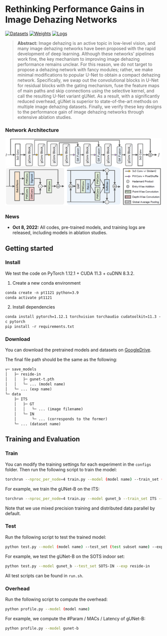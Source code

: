 # Rethinking Performance Gains in Image Dehazing Networks

[![Datasets](https://img.shields.io/badge/GoogleDrive-Datasets-red)](https://drive.google.com/drive/folders/1SwxS-t0zOsV6yrATEk54sGG5ntMyM6CH?usp=sharing) 
[![Weights](https://img.shields.io/badge/GoogleDrive-Weights-yellow)](https://drive.google.com/drive/folders/1JZZONxfTTxOi4szFVPTfWewo6mfs7afU?usp=sharing)
[![Logs](https://img.shields.io/badge/GoogleDrive-Logs-blue)](https://drive.google.com/drive/folders/1mAFXqGUbmvUT4plFoBlnxBb9nnCGvsh0?usp=sharing)

> **Abstract:** 
Image dehazing is an active topic in low-level vision, and many image dehazing networks have been proposed with the rapid development of deep learning.
Although these networks' pipelines work fine, the key mechanism to improving image dehazing performance remains unclear.
For this reason, we do not target to propose a dehazing network with fancy modules; rather, we make minimal modifications to popular U-Net to obtain a compact dehazing network.
Specifically, we swap out the convolutional blocks in U-Net for residual blocks with the gating mechanism, fuse the feature maps of main paths and skip connections using the selective kernel, and call the resulting U-Net variant gUNet.
As a result, with a significantly reduced overhead, gUNet is superior to state-of-the-art methods on multiple image dehazing datasets.
Finally, we verify these key designs to the performance gain of image dehazing networks through extensive ablation studies.

### Network Architecture

![Architecture](figs/arch.png)

### News

- **Oct 8, 2022:** All codes, pre-trained models, and training logs are released, including models in ablation studies.

## Getting started

### Install

We test the code on PyTorch 1.12.1 + CUDA 11.3 + cuDNN 8.3.2.

1. Create a new conda environment
```
conda create -n pt1121 python=3.9
conda activate pt1121
```

2. Install dependencies
```
conda install pytorch=1.12.1 torchvision torchaudio cudatoolkit=11.3 -c pytorch
pip install -r requirements.txt
```

### Download

You can download the pretrained models and datasets on [GoogleDrive](https://drive.google.com/drive/folders/1GeiMvMMn9BoH6x6YabRrimA1LIDakbWb?usp=sharing).

The final file path should be the same as the following:

```
┬─ save_models
│   ├─ reside-in
│   │   ├─ gunet-t.pth
│   │   └─ ... (model name)
│   └─ ... (exp name)
└─ data
    ├─ ITS
    │   ├─ GT
    │   │   └─ ... (image filename)
    │   └─ IN
    │       └─ ... (corresponds to the former)
    └─ ... (dataset name)
```

## Training and Evaluation

### Train

You can modify the training settings for each experiment in the `configs` folder.
Then run the following script to train the model:

```sh
torchrun --nproc_per_node=4 train.py --model (model name) --train_set (train subset name) --val_set (valid subset name) --exp (exp name) --use_mp --use_ddp
```

For example, we train the gUNet-B on the ITS:

```sh
torchrun --nproc_per_node=4 train.py --model gunet_b --train_set ITS --val_set SOTS-IN --exp reside-in --use_mp --use_ddp
```

Note that we use mixed precision training and distributed data parallel by default.

### Test

Run the following script to test the trained model:

```sh
python test.py --model (model name) --test_set (test subset name) --exp (exp name)
```

For example, we test the gUNet-B on the SOTS indoor set:

```sh
python test.py --model gunet_b --test_set SOTS-IN --exp reside-in
```

All test scripts can be found in `run.sh`.

### Overhead

Run the following script to compute the overhead:

```sh
python profile.py --model (model name)
```

For example, we compute the #Param / MACs / Latency of gUNet-B:

```sh
python profile.py --model gunet-b
```
